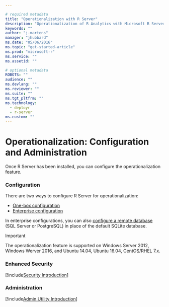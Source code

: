 ```yaml
---

# required metadata
title: "Operationalization with R Server"
description: "Operationalization of R Analytics with Microsoft R Server"
keywords: ""
author: "j-martens"
manager: "jhubbard"
ms.date: "05/06/2016"
ms.topic: "get-started-article"
ms.prod: "microsoft-r"
ms.service: ""
ms.assetid: ""

# optional metadata
ROBOTS: ""
audience: ""
ms.devlang: ""
ms.reviewer: ""
ms.suite: ""
ms.tgt_pltfrm: ""
ms.technology: 
  - deployr
  - r-server
ms.custom: ""
---
```


# Operationalization: Configuration and Administration

Once R Server has been installed, you can configure the operationalization feature. 

### Configuration

There are two ways to configure R Server for operationalization: 
+ [One-box configuration](configuration-initial.md#onebox)
+ [Enterprise configuration](configuration-initial.md#enterprise)

In enterprise configurations, you can also [configure a remote database](configure-remote-database.md) (SQL Server or PostgreSQL) in place of the default SQLite database. 

>[!Important]
>The operationalization feature is supported on Windows Server 2012, Windows Werver 2016, and Ubuntu 14.04, Ubuntu 16.04, CentOS/RHEL 7.x.

### Enhanced Security

[!include[Security Introduction](../includes/o16n/security-intro.md)]

### Administration

[!include[Admin Utility Introduction](../includes/o16n/admin-utility-intro.md)]
